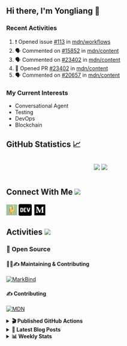 ## Hi there, I'm Yongliang 👋

### Recent Activities

<!--START_SECTION:activity-->
1. ❗️ Opened issue [#113](https://github.com/mdn/workflows/issues/113) in [mdn/workflows](https://github.com/mdn/workflows)
2. 🗣 Commented on [#15852](https://github.com/mdn/content/issues/15852) in [mdn/content](https://github.com/mdn/content)
3. 🗣 Commented on [#23402](https://github.com/mdn/content/issues/23402) in [mdn/content](https://github.com/mdn/content)
4. 💪 Opened PR [#23402](https://github.com/mdn/content/pull/23402) in [mdn/content](https://github.com/mdn/content)
5. 🗣 Commented on [#20657](https://github.com/mdn/content/issues/20657) in [mdn/content](https://github.com/mdn/content)
<!--END_SECTION:activity-->

### My Current Interests

- Conversational Agent
- Testing
- DevOps
- Blockchain

## GitHub Statistics :chart_with_upwards_trend:
<div align="center">
<div style="display: flex; align-items: center; justify-content: center;">

[![](https://github-readme-stats-tlylt.vercel.app/api?username=tlylt&show_icons=true&theme=tokyonight&hide_border=true&locale=en)](https://github.com/tlylt)
[![](https://github-readme-streak-stats.herokuapp.com/?user=tlylt&theme=tokyonight&hide_border=true)](https://github.com/tlylt)
</div>
</div>

## Connect With Me <img src="https://media.giphy.com/media/2wh5K5yE3ulp3xgYcG/giphy-downsized.gif" width="30">

<a href="https://www.yongliangliu.com/" target="_blank"><img align="center" src="static/site-icon.png" alt="yongliangliu.com" height="29" width="29" /></a>
<a href="https://dev.to/tlylt" target="_blank"><img align="center" src="static/dev-badge.svg" alt="dev.to/tlylt" height="35" width="35" /></a>
<a href="https://tlylt.medium.com" target="_blank"><img align="center" src="static/medium.png" alt="tlylt.medium.com" height="35" width="35" /></a>

## Activities <img src="https://media.giphy.com/media/WUlplcMpOCEmTGBtBW/giphy.gif" width="30">

### 🔭 Open Source

#### 👷‍♂️✍️ Maintaining & Contributing
[![MarkBind](https://github-readme-stats-tlylt.vercel.app/api/pin/?username=markbind&repo=markbind)](https://github.com/MarkBind/markbind)

#### ✍️ Contributing
[![MDN](https://github-readme-stats-tlylt.vercel.app/api/pin/?username=mdn&repo=content)](https://github.com/mdn/content)

<details>
<summary> <b>🎬 Published GitHub Actions </b> </summary>

[![install-graphviz](https://github-readme-stats-tlylt.vercel.app/api/pin/?username=tlylt&repo=install-graphviz)](https://github.com/tlylt/install-graphviz)

[![reposense-action](https://github-readme-stats-tlylt.vercel.app/api/pin/?username=tlylt&repo=reposense-action)](https://github.com/tlylt/reposense-action)

[![markbin-action](https://github-readme-stats-tlylt.vercel.app/api/pin/?username=markbind&repo=markbind-action)](https://github.com/MarkBind/markbind-action)

</details>

<details>
<summary> <b>📕 Latest Blog Posts</b> </summary>

<!-- BLOG-POST-LIST:START -->
- [Create VSCode Snippets for Markdown Blog Workflows](https://www.yongliangliu.com/blog/vscode-snippets/)
- [My Journey into Open Source](https://www.yongliangliu.com/blog/my-journey-into-open-source/)
- [Resources for Orbital CP2106 Independent Software Development Project](https://www.yongliangliu.com/blog/orbital-prep/)
- [A Brief Description of Ransomware Attacks](https://www.yongliangliu.com/blog/ransomware-essay/)
- [End of University Year 3 Sem 1](https://www.yongliangliu.com/blog/end-of-year-3-sem-1/)
<!-- BLOG-POST-LIST:END -->

</details>

<details>
<summary> <b>📊 Weekly Stats</b> </summary>

<!--START_SECTION:waka-->
![Code Time](http://img.shields.io/badge/Code%20Time-680%20hrs%2032%20mins-blue)

**🐱 My GitHub Data** 

> 🏆 32 Contributions in the Year 2023
 > 
> 📦 332.6 kB Used in GitHub's Storage 
 > 
> 🚫 Not Opted to Hire
 > 
> 📜 141 Public Repositories 
 > 
> 🔑 26 Private Repositories  
 > 
**I'm an Early 🐤** 

```text
🌞 Morning    302 commits    ███████░░░░░░░░░░░░░░░░░░   28.73% 
🌆 Daytime    254 commits    ██████░░░░░░░░░░░░░░░░░░░   24.17% 
🌃 Evening    413 commits    █████████░░░░░░░░░░░░░░░░   39.3% 
🌙 Night      82 commits     ██░░░░░░░░░░░░░░░░░░░░░░░   7.8%

```
📅 **I'm Most Productive on Friday** 

```text
Monday       144 commits    ███░░░░░░░░░░░░░░░░░░░░░░   13.7% 
Tuesday      85 commits     ██░░░░░░░░░░░░░░░░░░░░░░░   8.09% 
Wednesday    160 commits    ███░░░░░░░░░░░░░░░░░░░░░░   15.22% 
Thursday     165 commits    ████░░░░░░░░░░░░░░░░░░░░░   15.7% 
Friday       227 commits    █████░░░░░░░░░░░░░░░░░░░░   21.6% 
Saturday     143 commits    ███░░░░░░░░░░░░░░░░░░░░░░   13.61% 
Sunday       127 commits    ███░░░░░░░░░░░░░░░░░░░░░░   12.08%

```


📊 **This Week I Spent My Time On** 

```text
⌚︎ Time Zone: Asia/Singapore

💬 Programming Languages: 
Markdown                 11 hrs 25 mins      ███████████░░░░░░░░░░░░░░   44.2% 
TypeScript               10 hrs 47 mins      ██████████░░░░░░░░░░░░░░░   41.69% 
JavaScript               1 hr 49 mins        █░░░░░░░░░░░░░░░░░░░░░░░░   7.08% 
JSON                     1 hr 14 mins        █░░░░░░░░░░░░░░░░░░░░░░░░   4.81% 
Other                    16 mins             ░░░░░░░░░░░░░░░░░░░░░░░░░   1.09%

```


 Last Updated on 06/01/2023 00:37:36 UTC
<!--END_SECTION:waka-->

</details>
